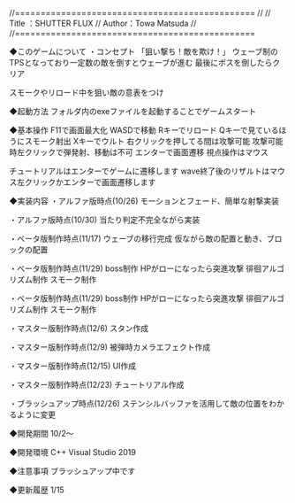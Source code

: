 //===============================================
//
// Title ：SHUTTER FLUX
// Author：Towa Matsuda
//
//===============================================

◆このゲームについて
・コンセプト
「狙い撃ち！敵を欺け！」
ウェーブ制のTPSとなっており一定数の敵を倒すとウェーブが進む
最後にボスを倒したらクリア

スモークやリロード中を狙い敵の意表をつけ

◆起動方法
フォルダ内のexeファイルを起動することでゲームスタート

◆基本操作
F11で画面最大化
WASDで移動
Rキーでリロード
Qキーで見ているほうにスモーク射出
Xキーでウルト
右クリックを押してる間は攻撃可能
攻撃可能時左クリックで弾発射、移動は不可
エンターで画面遷移
視点操作はマウス

チュートリアルはエンターでゲームに遷移します
wave終了後のリザルトはマウス左クリックかエンターで画面遷移します

◆実装内容
・アルファ版時点(10/26)
モーションとフェード、簡単な射撃実装

・アルファ版時点(10/30)
当たり判定不完全ながら実装

・ベータ版制作時点(11/17)
ウェーブの移行完成
仮ながら敵の配置と動き、ブロックの配置

・ベータ版制作時点(11/29)
boss制作
HPがローになったら突進攻撃
徘徊アルゴリズム制作
スモーク制作

・ベータ版制作時点(11/29)
boss制作
HPがローになったら突進攻撃
徘徊アルゴリズム制作
スモーク制作

・マスター版制作時点(12/6)
スタン作成

・マスター版制作時点(12/9)
被弾時カメラエフェクト作成

・マスター版制作時点(12/15)
UI作成

・マスター版制作時点(12/23)
チュートリアル作成

・ブラッシュアップ時点(12/26)
ステンシルバッファを活用して敵の位置をわかるように変更

◆開発期間
10/2～

◆開発環境
 C++
 Visual Studio 2019

◆注意事項
ブラッシュアップ中です

◆更新履歴
1/15


